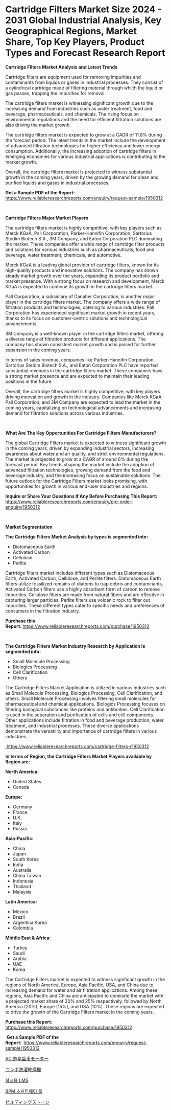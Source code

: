 <p><h1>Cartridge Filters Market Size 2024 - 2031 Global Industrial Analysis, Key Geographical Regions, Market Share, Top Key Players, Product Types and Forecast Research Report</h1></p><p><strong>Cartridge Filters Market Analysis and Latest Trends</strong></p>
<p><p>Cartridge filters are equipment used for removing impurities and contaminants from liquids or gases in industrial processes. They consist of a cylindrical cartridge made of filtering material through which the liquid or gas passes, trapping the impurities for removal.</p><p>The cartridge filters market is witnessing significant growth due to the increasing demand from industries such as water treatment, food and beverage, pharmaceuticals, and chemicals. The rising focus on environmental regulations and the need for efficient filtration solutions are also driving the market growth.</p><p>The cartridge filters market is expected to grow at a CAGR of 11.8% during the forecast period. The latest trends in the market include the development of advanced filtration technologies for higher efficiency and lower energy consumption. Additionally, the increasing adoption of cartridge filters in emerging economies for various industrial applications is contributing to the market growth.</p><p>Overall, the cartridge filters market is projected to witness substantial growth in the coming years, driven by the growing demand for clean and purified liquids and gases in industrial processes.</p></p>
<p><strong>Get a Sample PDF of the Report:&nbsp;</strong> <a href="https://www.reliableresearchreports.com/enquiry/request-sample/1950312">https://www.reliableresearchreports.com/enquiry/request-sample/1950312</a></p>
<p>&nbsp;</p>
<p><strong>Cartridge Filters Major Market Players</strong></p>
<p><p>The cartridge filters market is highly competitive, with key players such as Merck KGaA, Pall Corporation, Parker-Hannifin Corporation, Sartorius Stedim Biotech S.A., 3M Company, and Eaton Corporation PLC dominating the market. These companies offer a wide range of cartridge filter products and solutions for various industries such as pharmaceuticals, food and beverage, water treatment, chemicals, and automotive.</p><p>Merck KGaA is a leading global provider of cartridge filters, known for its high-quality products and innovative solutions. The company has shown steady market growth over the years, expanding its product portfolio and market presence. With a strong focus on research and development, Merck KGaA is expected to continue its growth in the cartridge filters market.</p><p>Pall Corporation, a subsidiary of Danaher Corporation, is another major player in the cartridge filters market. The company offers a wide range of filtration products and technologies, catering to various industries. Pall Corporation has experienced significant market growth in recent years, thanks to its focus on customer-centric solutions and technological advancements.</p><p>3M Company is a well-known player in the cartridge filters market, offering a diverse range of filtration products for different applications. The company has shown consistent market growth and is poised for further expansion in the coming years.</p><p>In terms of sales revenue, companies like Parker-Hannifin Corporation, Sartorius Stedim Biotech S.A., and Eaton Corporation PLC have reported substantial revenues in the cartridge filters market. These companies have a strong market presence and are expected to maintain their leading positions in the future.</p><p>Overall, the cartridge filters market is highly competitive, with key players driving innovation and growth in the industry. Companies like Merck KGaA, Pall Corporation, and 3M Company are expected to lead the market in the coming years, capitalizing on technological advancements and increasing demand for filtration solutions across various industries.</p></p>
<p>&nbsp;</p>
<p><strong>What Are The Key Opportunities For Cartridge Filters Manufacturers?</strong></p>
<p><p>The global Cartridge Filters market is expected to witness significant growth in the coming years, driven by expanding industrial sectors, increasing awareness about water and air quality, and strict environmental regulations. The market is projected to grow at a CAGR of around 6% during the forecast period. Key trends shaping the market include the adoption of advanced filtration technologies, growing demand from the food and beverage industry, and the increasing focus on sustainable solutions. The future outlook for the Cartridge Filters market looks promising, with opportunities for growth in various end-user industries and regions.</p></p>
<p><strong>Inquire or Share Your Questions If Any Before Purchasing This Report:</strong> <a href="https://www.reliableresearchreports.com/enquiry/pre-order-enquiry/1950312">https://www.reliableresearchreports.com/enquiry/pre-order-enquiry/1950312</a></p>
<p>&nbsp;</p>
<p><strong>Market Segmentation</strong></p>
<p><strong>The Cartridge Filters Market Analysis by types is segmented into:</strong></p>
<p><ul><li>Diatomaceous Earth</li><li>Activated Carbon</li><li>Cellulose</li><li>Perlite</li></ul></p>
<p><p>Cartridge filters market includes different types such as Diatomaceous Earth, Activated Carbon, Cellulose, and Perlite filters. Diatomaceous Earth filters utilize fossilized remains of diatoms to trap debris and contaminants. Activated Carbon filters use a highly absorbent form of carbon to remove impurities. Cellulose filters are made from natural fibers and are effective in capturing larger particles. Perlite filters use volcanic rock to filter out impurities. These different types cater to specific needs and preferences of consumers in the filtration industry.</p></p>
<p><strong>Purchase this Report:&nbsp;</strong><a href="https://www.reliableresearchreports.com/purchase/1950312">https://www.reliableresearchreports.com/purchase/1950312</a></p>
<p>&nbsp;</p>
<p><strong>The Cartridge Filters Market Industry Research by Application is segmented into:</strong></p>
<p><ul><li>Small Molecule Processing</li><li>Biologics Processing</li><li>Cell Clarification</li><li>Others</li></ul></p>
<p><p>The Cartridge Filters Market Application is utilized in various industries such as Small Molecule Processing, Biologics Processing, Cell Clarification, and others. Small Molecule Processing involves filtering small molecules for pharmaceutical and chemical applications. Biologics Processing focuses on filtering biological substances like proteins and antibodies. Cell Clarification is used in the separation and purification of cells and cell components. Other applications include filtration in food and beverage production, water treatment, and industrial processes. These diverse applications demonstrate the versatility and importance of cartridge filters in various industries.</p></p>
<p><a href="https://www.reliableresearchreports.com/cartridge-filters-r1950312">&nbsp;https://www.reliableresearchreports.com/cartridge-filters-r1950312</a></p>
<p><strong>In terms of Region, the Cartridge Filters Market Players available by Region are:</strong></p>
<p>
    <p> <strong> North America: </strong>
        <ul>
            <li>United States</li>
            <li>Canada</li>
        </ul>
        </p> 
    <p> <strong> Europe: </strong>
        <ul>
            <li>Germany</li>
            <li>France</li>
            <li>U.K.</li>
            <li>Italy</li>
            <li>Russia</li>
        </ul>
        </p> 
    <p> <strong> Asia-Pacific: </strong>
        <ul>
            <li>China</li>
            <li>Japan</li>
            <li>South Korea</li>
            <li>India</li>
            <li>Australia</li>
            <li>China Taiwan</li>
            <li>Indonesia</li>
            <li>Thailand</li>
            <li>Malaysia</li>
        </ul>
        </p> 
    <p> <strong> Latin America: </strong>
        <ul>
            <li>Mexico</li>
            <li>Brazil</li>
            <li>Argentina Korea</li>
            <li>Colombia</li>
        </ul>
        </p> 
    <p> <strong> Middle East & Africa: </strong>
        <ul>
            <li>Turkey</li>
            <li>Saudi</li>
            <li>Arabia</li>
            <li>UAE</li>
            <li>Korea</li>
        </ul>
    </p>
    </p>
<p><p>The Cartridge Filters market is expected to witness significant growth in the regions of North America, Europe, Asia Pacific, USA, and China due to increasing demand for water and air filtration applications. Among these regions, Asia Pacific and China are anticipated to dominate the market with a projected market share of 30% and 25% respectively, followed by North America (20%), Europe (15%), and USA (10%). These regions are expected to drive the growth of the Cartridge Filters market in the coming years.</p></p>
<p><strong>Purchase this Report: </strong><a href="https://www.reliableresearchreports.com/purchase/1950312">https://www.reliableresearchreports.com/purchase/1950312</a></p>
<p>&nbsp;<strong>Get a Sample PDF of the Report:&nbsp;&nbsp;</strong><a href="https://www.reliableresearchreports.com/enquiry/request-sample/1950312">https://www.reliableresearchreports.com/enquiry/request-sample/1950312</a></p>
<p><strong></strong></p>
<p><p><a href="https://github.com/decker5351/Market-Research-Report-List-1/blob/main/606260536479.md">AC 遊星歯車モーター</a></p><p><a href="https://medium.com/@wadeavis5656202/%E3%82%B3%E3%83%B3%E3%83%9C%E6%B4%97%E6%BF%AF%E4%B9%BE%E7%87%A5%E6%A9%9F%E5%B8%82%E5%A0%B4%E5%88%86%E6%9E%90-%E3%81%9D%E3%81%AEcagr-%E5%B8%82%E5%A0%B4%E3%82%BB%E3%82%B0%E3%83%A1%E3%83%B3%E3%83%86%E3%83%BC%E3%82%B7%E3%83%A7%E3%83%B3-%E3%81%8A%E3%82%88%E3%81%B3%E3%82%B0%E3%83%AD%E3%83%BC%E3%83%90%E3%83%AB%E7%94%A3%E6%A5%AD%E6%A6%82%E8%A6%81-61db91805c91">コンボ洗濯乾燥機</a></p><p><a href="https://medium.com/@giovanileannon/%ED%95%99%EA%B5%90%EB%A5%BC-%EC%9C%84%ED%95%9C-lms-%EC%8B%9C%EC%9E%A5-%ED%86%B5%EC%B0%B0-%EC%8B%9C%EC%9E%A5-%EB%8F%99%ED%96%A5-%EC%84%B1%EC%9E%A5-2024%EB%85%84%EB%B6%80%ED%84%B0-2031%EB%85%84%EA%B9%8C%EC%A7%80%EC%9D%98-%EC%98%88%EC%B8%A1-63990bf14bc7">학교용 LMS</a></p><p><a href="https://medium.com/@angelardelean202220221/bpm-%EC%86%8C%ED%94%84%ED%8A%B8%EC%9B%A8%EC%96%B4-%EB%8F%84%EA%B5%AC-%EC%8B%9C%EC%9E%A5-%EC%A1%B0%EC%82%AC-%EB%B3%B4%EA%B3%A0%EC%84%9C-2024%EB%85%84%EB%B6%80%ED%84%B0-2031%EB%85%84%EA%B9%8C%EC%A7%80%EC%9D%98-%EC%97%AD%EC%82%AC%EC%99%80-%EC%98%88%EC%B8%A1-d972f527f3b2">BPM 소프트웨어 툴</a></p><p><a href="https://medium.com/@camilcosta76856/%E3%83%93%E3%83%AB%E3%83%87%E3%82%A3%E3%83%B3%E3%82%B0%E3%82%B9%E3%83%88%E3%83%BC%E3%83%B3%E5%B8%82%E5%A0%B4%E3%81%AE%E5%88%86%E6%9E%90-%E3%82%B0%E3%83%AD%E3%83%BC%E3%83%90%E3%83%AB%E7%94%A3%E6%A5%AD%E3%81%AE%E5%B1%95%E6%9C%9B%E3%81%A8%E4%BA%88%E6%B8%AC-2024%E5%B9%B4%E3%81%8B%E3%82%892031%E5%B9%B4%E3%81%BE%E3%81%A7-dfeaccec709c">ビルディングストーン</a></p></p>